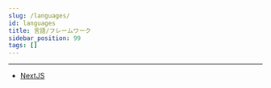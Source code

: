 ```yaml
---
slug: /languages/
id: languages
title: 言語/フレームワーク
sidebar_position: 99
tags: []
---
```


---

- [NextJS](/languages/NextJS/reference-nextjs)
